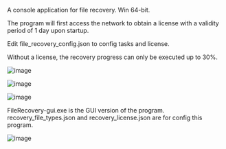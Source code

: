 A console application for file recovery.
Win 64-bit.

The program will first access the network to obtain a license with a validity period of 1 day upon startup.

Edit file_recovery_config.json to config tasks and license.

Without a license, the recovery progress can only be executed up to 30%.

![image](https://github.com/mfxm985/file-recovery/assets/3438653/0ce67bc5-c27f-416e-8871-013a49a55fb1)

![image](https://github.com/mfxm985/file-recovery/assets/3438653/a3a401ae-1b3a-41d6-9084-473ddcfdc635)

![image](https://github.com/mfxm985/file-recovery/assets/3438653/7029a2cb-a9aa-4322-8166-44cbfd703c80)


FileRecovery-gui.exe is the GUI version of the program.
recovery_file_types.json and recovery_license.json are for config this program.

![image](https://github.com/user-attachments/assets/5368f65b-94da-4acc-b671-51561f629a92)
